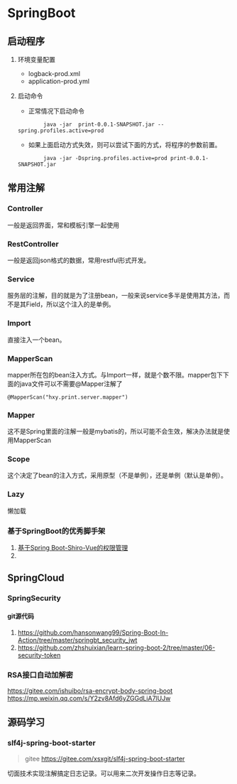 # SpringBoot

## 启动程序
1. 环境变量配置
    * logback-prod.xml
    * application-prod.yml
1. 启动命令

    * 正常情况下启动命令
    ```shell
            java -jar  print-0.0.1-SNAPSHOT.jar --spring.profiles.active=prod
    ```
    * 如果上面启动方式失效，则可以尝试下面的方式，将程序的参数前置。
    ```shell
            java -jar -Dspring.profiles.active=prod print-0.0.1-SNAPSHOT.jar
    ```

## 常用注解

### Controller

一般是返回界面，常和模板引擎一起使用

### RestController

一般是返回json格式的数据，常用restful形式开发。

### Service

服务层的注解，目的就是为了注册bean，一般来说service多半是使用其方法，而不是其Field，所以这个注入的是单例。

### Import

直接注入一个bean。

### MapperScan

mapper所在包的bean注入方式。与Import一样，就是个数不限。mapper包下下面的java文件可以不需要@Mapper注解了

```
@MapperScan("hxy.print.server.mapper")
```

### Mapper

这不是Spring里面的注解一般是mybatis的，所以可能不会生效，解决办法就是使用MapperScan

### Scope

这个决定了bean的注入方式，采用原型（不是单例），还是单例（默认是单例）。

### Lazy

懒加载



### 基于SpringBoot的优秀脚手架

1. [基于Spring Boot-Shiro-Vue的权限管理](https://github.com/Heeexy/SpringBoot-Shiro-Vue)
2. 


## SpringCloud

### SpringSecurity

#### git源代码
1. https://github.com/hansonwang99/Spring-Boot-In-Action/tree/master/springbt_security_jwt
1. https://github.com/zhshuixian/learn-spring-boot-2/tree/master/06-security-token



### RSA接口自动加解密
https://gitee.com/ishuibo/rsa-encrypt-body-spring-boot
https://mp.weixin.qq.com/s/Y2zv8Afd6yZGGdLiA7lUJw


## 源码学习
### slf4j-spring-boot-starter
> gitee  https://gitee.com/xsxgit/slf4j-spring-boot-starter

切面技术实现注解搞定日志记录。可以用来二次开发操作日志等记录。
